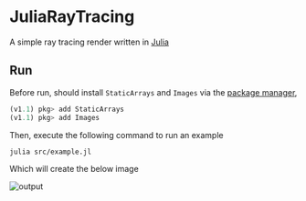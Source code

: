 # JuliaRayTracing

A simple ray tracing render written in [Julia](https://julialang.org/)

## Run

Before run, should install `StaticArrays` and `Images` via the [package manager](https://docs.julialang.org/en/v1/stdlib/Pkg/),

```julia
(v1.1) pkg> add StaticArrays
(v1.1) pkg> add Images
```

Then, execute the following command to run an example

```bash
julia src/example.jl
```

Which will create the below image

![output](https://user-images.githubusercontent.com/22703054/54337218-366af380-4669-11e9-956e-b30571db3ae9.png)
